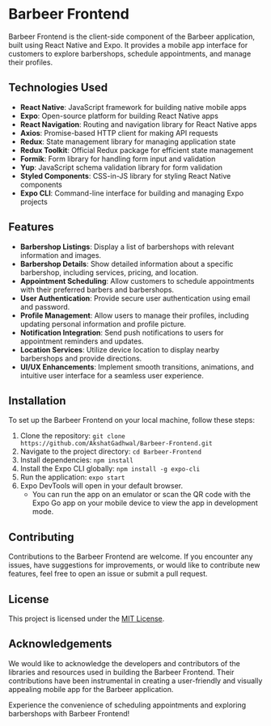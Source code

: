 # Barbeer Frontend

Barbeer Frontend is the client-side component of the Barbeer application, built using React Native and Expo. It provides a mobile app interface for customers to explore barbershops, schedule appointments, and manage their profiles.

## Technologies Used

- **React Native**: JavaScript framework for building native mobile apps
- **Expo**: Open-source platform for building React Native apps
- **React Navigation**: Routing and navigation library for React Native apps
- **Axios**: Promise-based HTTP client for making API requests
- **Redux**: State management library for managing application state
- **Redux Toolkit**: Official Redux package for efficient state management
- **Formik**: Form library for handling form input and validation
- **Yup**: JavaScript schema validation library for form validation
- **Styled Components**: CSS-in-JS library for styling React Native components
- **Expo CLI**: Command-line interface for building and managing Expo projects

## Features

- **Barbershop Listings**: Display a list of barbershops with relevant information and images.
- **Barbershop Details**: Show detailed information about a specific barbershop, including services, pricing, and location.
- **Appointment Scheduling**: Allow customers to schedule appointments with their preferred barbers and barbershops.
- **User Authentication**: Provide secure user authentication using email and password.
- **Profile Management**: Allow users to manage their profiles, including updating personal information and profile picture.
- **Notification Integration**: Send push notifications to users for appointment reminders and updates.
- **Location Services**: Utilize device location to display nearby barbershops and provide directions.
- **UI/UX Enhancements**: Implement smooth transitions, animations, and intuitive user interface for a seamless user experience.

## Installation

To set up the Barbeer Frontend on your local machine, follow these steps:

1. Clone the repository: `git clone https://github.com/AkshatGadhwal/Barbeer-Frontend.git`
2. Navigate to the project directory: `cd Barbeer-Frontend`
3. Install dependencies: `npm install`
4. Install the Expo CLI globally: `npm install -g expo-cli`
5. Run the application: `expo start`
6. Expo DevTools will open in your default browser.
   - You can run the app on an emulator or scan the QR code with the Expo Go app on your mobile device to view the app in development mode.

## Contributing

Contributions to the Barbeer Frontend are welcome. If you encounter any issues, have suggestions for improvements, or would like to contribute new features, feel free to open an issue or submit a pull request.

## License

This project is licensed under the [MIT License](LICENSE).

## Acknowledgements

We would like to acknowledge the developers and contributors of the libraries and resources used in building the Barbeer Frontend. Their contributions have been instrumental in creating a user-friendly and visually appealing mobile app for the Barbeer application.

Experience the convenience of scheduling appointments and exploring barbershops with Barbeer Frontend!
